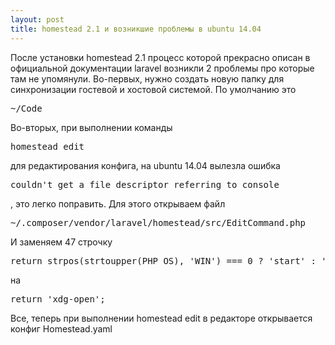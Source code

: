 ```yaml
---
layout: post
title: homestead 2.1 и возникшие проблемы в ubuntu 14.04
---
```

После установки homestead 2.1 процесс которой прекрасно описан в официальной документации laravel возникли 2 проблемы про которые там не упомянули. 
Во-первых, нужно создать новую папку для синхронизации гостевой и хостовой системой. По умолчанию это 
<pre class="prettyprint">~/Code</pre>
Во-вторых, при выполнении команды 
<pre class="prettyprint">homestead edit</pre>для редактирования конфига, на ubuntu 14.04 вылезла ошибка 
<pre class="prettyprint">couldn't get a file descriptor referring to console</pre>, это легко поправить. Для этого открываем файл <pre class="prettyprint">~/.composer/vendor/laravel/homestead/src/EditCommand.php</pre> И заменяем 47 строчку 
<pre class="prettyprint">return strpos(strtoupper(PHP_OS), 'WIN') === 0 ? 'start' : 'open';</pre>
на 
<pre class="prettyprint">return 'xdg-open';</pre>
Все, теперь при выполнении homestead edit в редакторе открывается конфиг Homestead.yaml

